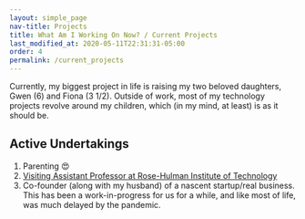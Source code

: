 ```yaml
---
layout: simple_page
nav-title: Projects
title: What Am I Working On Now? / Current Projects
last_modified_at: 2020-05-11T22:31:31-05:00
order: 4
permalink: /current_projects
---
```


Currently, my biggest project in life is raising my two beloved daughters, Gwen (6) and Fiona (3 1/2).  Outside of work, most of my technology projects revolve around my children, which (in my mind, at least) is as it should be.

## Active Undertakings

1. Parenting :heart_eyes:
2. [Visiting Assistant Professor at Rose-Hulman Institute of Technology](https://www.linkedin.com/in/elizabrock/)
3. Co-founder (along with my husband) of a nascent startup/real business.  This has been a work-in-progress for us for a while, and like most of life, was much delayed by the pandemic.
